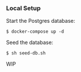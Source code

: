 ### Local Setup

Start the Postgres database:

`$ docker-compose up -d`

Seed the database:

`$ sh seed-db.sh`

WIP
